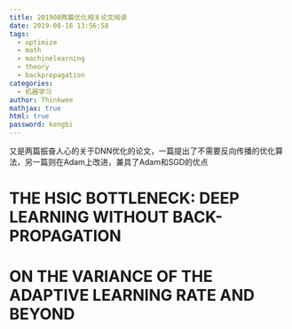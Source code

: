 ```yaml
---
title: 201908两篇优化相关论文阅读
date: 2019-08-16 13:56:58
tags:
  - optimize
  - math
  - machinelearning
  -	theory
  -	backpropagation
categories:
  - 机器学习
author: Thinkwee
mathjax: true
html: true
password: kengbi
---
```


又是两篇振奋人心的关于DNN优化的论文，一篇提出了不需要反向传播的优化算法，另一篇则在Adam上改进，兼具了Adam和SGD的优点
<!--more--> 

# THE HSIC BOTTLENECK: DEEP LEARNING WITHOUT BACK-PROPAGATION

# ON THE VARIANCE OF THE ADAPTIVE LEARNING RATE AND BEYOND

